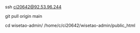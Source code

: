 ssh ci20642@92.53.96.244

git pull origin main

cd wisetao-admin/
/home/c/ci20642/wisetao-admin/public_html
